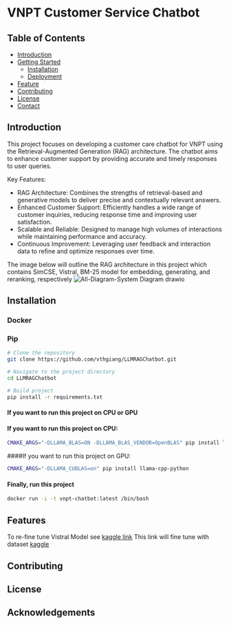 # VNPT Customer Service Chatbot

## Table of Contents

- [Introduction](#introduction)
- [Getting Started](#getting-started)
  - [Installation](#installation)
  - [Deployment](#deployment)
- [Feature](#feature)
- [Contributing](#contributing)
- [License](#license)
- [Contact](#contact)

## Introduction
This project focuses on developing a customer care chatbot for VNPT using the Retrieval-Augmented Generation (RAG) architecture. The chatbot aims to enhance customer support by providing accurate and timely responses to user queries.

Key Features:
  * RAG Architecture: Combines the strengths of retrieval-based and generative models to deliver precise and contextually relevant answers.
  * Enhanced Customer Support: Efficiently handles a wide range of customer inquiries, reducing response time and improving user satisfaction.
  * Scalable and Reliable: Designed to manage high volumes of interactions while maintaining performance and accuracy.
  * Continuous Improvement: Leveraging user feedback and interaction data to refine and optimize responses over time.


The image below will outline the RAG architecture in this project which contains SimCSE, Vistral, BM-25 model for embedding, generating, and reranking, respectively
![All-Diagram-System Diagram drawio](https://github.com/tuantotti/customer-service-chatbot/assets/75234453/c9617b6a-5bfd-4140-9c8a-eac7293f00b5)

## Installation

### Docker

### Pip
```bash
# Clone the repository
git clone https://github.com/vthgiang/LLMRAGChatbot.git

# Navigate to the project directory
cd LLMRAGChatbot

# Build project
pip install -r requirements.txt
```
#### If you want to run this project on CPU or GPU
#### If you want to run this project on CPU:
```bash
CMAKE_ARGS="-DLLAMA_BLAS=ON -DLLAMA_BLAS_VENDOR=OpenBLAS" pip install llama-cpp-python
```
####If you want to run this project on GPU:
```bash
CMAKE_ARGS="-DLLAMA_CUBLAS=on" pip install llama-cpp-python
```
#### Finally, run this project
```bash
docker run -i -t vnpt-chatbot:latest /bin/bash
```
## Features
To re-fine tune Vistral Model see [kaggle link](https://www.kaggle.com/code/tuantotti/vistral-7b-fine-tuning)
This link will fine tune with dataset [kaggle](https://www.kaggle.com/datasets/tuantotti/customer-service-dataset) 
## Contributing
## License
## Acknowledgements
